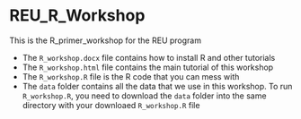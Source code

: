 # REU_R_Workshop
This is the R_primer_workshop for the REU program

* The `R_workshop.docx` file contains how to install R and other tutorials
* The `R_workshop.html` file contains the main tutorial of this workshop
* The `R_workshop.R` file is the R code that you can mess with
* The `data` folder contains all the data that we use in this workshop. To run `R_workshop.R`, you need to download the `data` folder into the same directory with your downloaed `R_workshop.R` file

